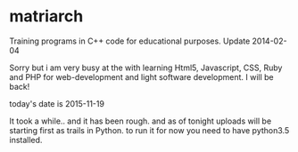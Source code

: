 matriarch
=========
Training programs in C++ code for educational purposes.
Update 2014-02-04

Sorry but i am very busy at the with learning Html5, Javascript, CSS, Ruby and PHP
for web-development and light software development. I will be back!

today's date is 2015-11-19

It took a while.. and it has been rough.
and as of tonight uploads will be starting first as trails in Python.
to run it for now you need to have python3.5 installed.
